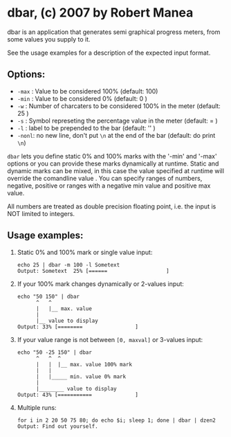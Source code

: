 dbar, (c) 2007 by Robert Manea
==============================

dbar is an application that generates semi graphical progress meters,
from some values you supply to it.

See the usage examples for a description of the expected input format.

Options:
--------

- `-max` :  Value to be considered 100%   (default: 100)
- `-min` :  Value to be considered   0%   (default: 0  )
- `-w`   :  Number of charcaters to be
            considered 100% in the meter  (default: 25 )
- `-s`   :  Symbol represeting the
            percentage value in the meter (default: =  )
- `-l`   :  label to be prepended to
            the bar                       (default: '' )
- `-nonl`:  no new line, don't put
            `\n` at the end of the bar    (default: do print `\n`)

`dbar` lets you define static 0% and 100% marks with the '-min' and '-max'
options or you can provide these marks dynamically at runtime.  Static
and dynamic marks can be mixed, in this case the value specified at
runtime will override the comandline value
.
You can specify ranges of numbers, negative, positive or ranges with a
negative min value and positive max value.

All numbers are treated as double precision floating point, i.e. the
input is NOT limited to integers.


Usage examples:
---------------

 1) Static 0% and 100% mark or single value input:

        echo 25 | dbar -m 100 -l Sometext
        Output: Sometext  25% [======                   ]

 2) If your 100% mark changes dynamically or 2-values input:

        echo "50 150" | dbar
              ^   ^
              |   |__ max. value
              |
              |__ value to display
        Output: 33% [========                 ]

 3) If your value range is not between `[0, maxval]` or 3-values input:

        echo "50 -25 150" | dbar
              ^   ^  ^
              |   |  |__ max. value 100% mark
              |   |
              |   |_____ min. value 0% mark
              |
              |________ value to display
        Output: 43% [===========              ]

 4) Multiple runs:

        for i in 2 20 50 75 80; do echo $i; sleep 1; done | dbar | dzen2
        Output: Find out yourself.

